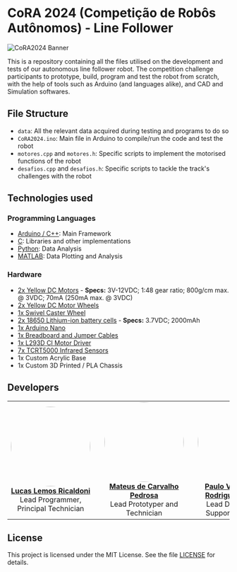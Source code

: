 # CoRA 2024 (Competição de Robôs Autônomos) - Line Follower

![CoRA2024 Banner](http://cora.cpdee.ufmg.br/img/imgs/banner_cora24.png)

This is a repository containing all the files utilised on the development and tests of our autonomous line follower robot.
The competition challenge participants to prototype, build, program and test the robot from scratch, with the help of tools such as Arduino (and languages alike), and CAD and Simulation softwares.

## File Structure
- `data`: All the relevant data acquired during testing and programs to do so
- `CoRA2024.ino`: Main file in Arduino to compile/run the code and test the robot
- `motores.cpp` and `motores.h`: Specific scripts to implement the motorised functions of the robot
- `desafios.cpp` and `desafios.h`: Specific scripts to tackle the track's challenges with the robot

## Technologies used
### Programming Languages
- [Arduino / C++](https://www.arduino.cc/): Main Framework
- [C](https://learn.microsoft.com/pt-br/cpp/c-language/): Libraries and other implementations
- [Python](https://python.org): Data Analysis
- [MATLAB](https://www.mathworks.com/products/matlab.html): Data Plotting and Analysis

### Hardware
- [2x Yellow DC Motors](https://i0.wp.com/myduino.com/wp-content/uploads/2023/09/2-40.jpg?w=600&ssl=1) - **Specs:** 3V-12VDC; 1:48 gear ratio; 800g/cm max. @ 3VDC; 70mA (250mA max. @ 3VDC)
- [2x Yellow DC Motor Wheels](https://kitsguru.com/cdn/shop/products/tracked-wheel-for-bo-motor-yellow-26mm-width_2048x.jpg?v=1642829900)
- [1x Swivel Caster Wheel](https://www.institutodigital.com.br/wp-content/uploads/2020/10/rodizio-giratorio-25mm-2.png)
- [2x 18650 Lithium-ion battery cells](https://electrostoreshop.com/wp-content/uploads/2024/04/3-7v-2000mah-18650-rechargeable-li-ion-lithium-battery.jpg) - **Specs:** 3.7VDC; 2000mAh
- [1x Arduino Nano](https://store.arduino.cc/products/arduino-nano)
- [1x Breadboard and Jumper Cables](https://images.squarespace-cdn.com/content/v1/556646a4e4b0bda793faf918/1595041751201-D74U6ZYRW93A6ZW6YYMK/BRBRD830J+Breadboard+MB102+w.+65+Jumper+cables.jpg)
- [1x L293D CI Motor Driver](https://www.ti.com/lit/ds/symlink/l293.pdf?HQS=dis-mous-null-mousermode-dsf-pf-null-wwe&ts=1723753701665)
- [7x TCRT5000 Infrared Sensors](https://www.haoyuelectronics.com/Attachment/TCRT5000/tcrt5000.pdf)
- 1x Custom Acrylic Base
- 1x Custom 3D Printed / PLA Chassis

## Developers
<table>
  <tr>
    <td align="center" style="width: 200px;">
      <img src="https://github.com/lemosslucas.png" width="180" style="border-radius: 50%;"><br/>
      <a href="https://github.com/lemosslucas"><strong>Lucas Lemos Ricaldoni</strong></a><br/>
      <span>Lead Programmer, Principal Technician</span>
    </td>
    <td style="width: 20px;"></td> <!-- Espaço sem borda -->
    <td align="center" style="width: 200px;">
      <img src="https://github.com/mateusdcp13.png" width="180" style="border-radius: 50%;"><br/>
      <a href="https://github.com/mateusdcp13"><strong>Mateus de Carvalho Pedrosa</strong></a><br/>
      <span>Lead Prototyper and Technician</span>
    </td>
    <td style="width: 20px;"></td> <!-- Espaço sem borda -->
    <td align="center" style="width: 200px;">
      <img src="https://github.com/PauloMendesPVRM.png" width="180" style="border-radius: 50%;"><br/>
      <a href="https://github.com/PauloMendesPVRM"><strong>Paulo Vasconcelos Rodrigues Mendes</strong></a><br/>
      <span>Lead Designer and Support Prototyper</span>
    </td>
  </tr>
</table>

## License
This project is licensed under the MIT License. See the file [LICENSE](LICENSE) for details.
